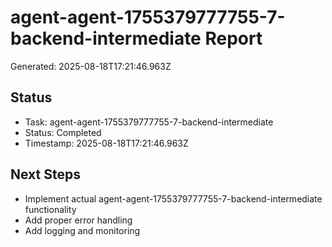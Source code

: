 # agent-agent-1755379777755-7-backend-intermediate Report

Generated: 2025-08-18T17:21:46.963Z

## Status
- Task: agent-agent-1755379777755-7-backend-intermediate
- Status: Completed
- Timestamp: 2025-08-18T17:21:46.963Z

## Next Steps
- Implement actual agent-agent-1755379777755-7-backend-intermediate functionality
- Add proper error handling
- Add logging and monitoring
